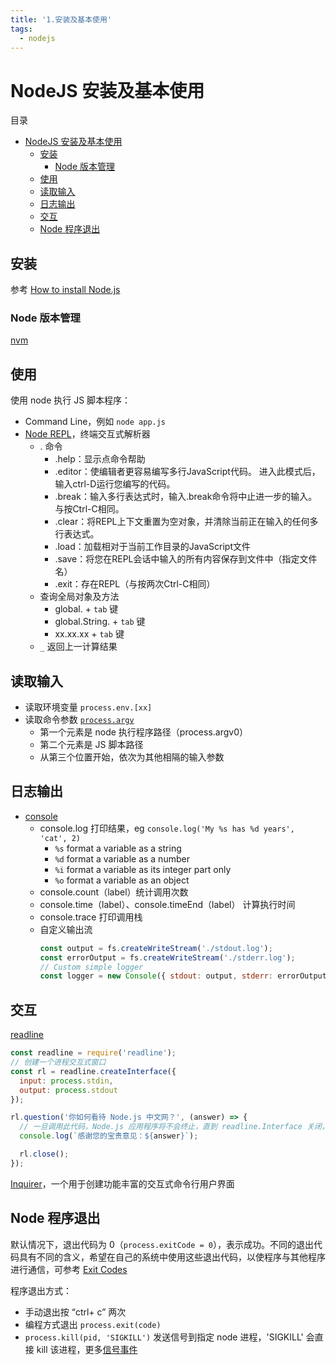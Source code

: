 ```yaml
---
title: '1.安装及基本使用'
tags:
  - nodejs
---
```


# NodeJS 安装及基本使用

目录
- [NodeJS 安装及基本使用](#nodejs-安装及基本使用)
  - [安装](#安装)
    - [Node 版本管理](#node-版本管理)
  - [使用](#使用)
  - [读取输入](#读取输入)
  - [日志输出](#日志输出)
  - [交互](#交互)
  - [Node 程序退出](#node-程序退出)

## 安装

参考 [How to install Node.js](https://nodejs.dev/how-to-install-nodejs)

### Node 版本管理

[nvm](https://github.com/creationix/nvm)

## 使用

使用 node 执行 JS 脚本程序：

- Command Line，例如 `node app.js`
- [Node REPL](https://nodejs.dev/how-to-use-the-nodejs-repl)，终端交互式解析器
  - . 命令
    - .help：显示点命令帮助
    - .editor：使编辑者更容易编写多行JavaScript代码。 进入此模式后，输入ctrl-D运行您编写的代码。
    - .break：输入多行表达式时，输入.break命令将中止进一步的输入。 与按Ctrl-C相同。
    - .clear：将REPL上下文重置为空对象，并清除当前正在输入的任何多行表达式。
    - .load：加载相对于当前工作目录的JavaScript文件
    - .save：将您在REPL会话中输入的所有内容保存到文件中（指定文件名）
    - .exit：存在REPL（与按两次Ctrl-C相同）
  - 查询全局对象及方法
    - global. + `tab` 键
    - global.String. + `tab` 键
    - xx.xx.xx + `tab` 键
  - `_` 返回上一计算结果

## 读取输入

- 读取环境变量 `process.env.[xx]`
- 读取命令参数 [`process.argv`](https://nodejs.org/dist/latest-v12.x/docs/api/process.html#process_process_argv)
  - 第一个元素是 node 执行程序路径（process.argv0）
  - 第二个元素是 JS 脚本路径
  - 从第三个位置开始，依次为其他相隔的输入参数

## 日志输出

- [console](https://nodejs.org/api/console.html)
  - console.log 打印结果，eg `console.log('My %s has %d years', 'cat', 2)`
    - `%s` format a variable as a string
    - `%d` format a variable as a number
    - `%i` format a variable as its integer part only
    - `%o` format a variable as an object
  - console.count（label）统计调用次数
  - console.time（label）、console.timeEnd（label） 计算执行时间
  - console.trace 打印调用栈
  - 自定义输出流
    ```javascript
    const output = fs.createWriteStream('./stdout.log');
    const errorOutput = fs.createWriteStream('./stderr.log');
    // Custom simple logger
    const logger = new Console({ stdout: output, stderr: errorOutput });
    ```

## 交互

[readline](http://nodejs.cn/api/readline.html)

```javascript
const readline = require('readline');
// 创建一个进程交互式窗口
const rl = readline.createInterface({
  input: process.stdin,
  output: process.stdout
});

rl.question('你如何看待 Node.js 中文网？', (answer) => {
  // 一旦调用此代码，Node.js 应用程序将不会终止，直到 readline.Interface 关闭，因为接口在 input 流上等待接收数据
  console.log(`感谢您的宝贵意见：${answer}`);

  rl.close();
});
```

[Inquirer](https://github.com/SBoudrias/Inquirer.js)，一个用于创建功能丰富的交互式命令行用户界面 

## Node 程序退出

默认情况下，退出代码为 0（`process.exitCode = 0`），表示成功。不同的退出代码具有不同的含义，希望在自己的系统中使用这些退出代码，以使程序与其他程序进行通信，可参考 [Exit Codes](https://nodejs.org/api/process.html#process_exit_codes)

程序退出方式：
- 手动退出按 “ctrl+ c” 两次
- 编程方式退出 `process.exit(code)`
- `process.kill(pid, 'SIGKILL')` 发送信号到指定 node 进程，'SIGKILL' 会直接 kill 该进程，更多[信号事件](http://nodejs.cn/api/process.html#process_signal_events)